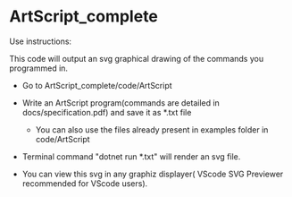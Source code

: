 # ArtScript_complete


Use instructions:

This code will output an svg graphical drawing of the commands you programmed in.

- Go to ArtScript_complete/code/ArtScript
- Write an ArtScript program(commands are detailed in docs/specification.pdf) and save it as *.txt file
    - You can also use the files already present in examples folder in code/ArtScript

- Terminal command "dotnet run *.txt" will render an svg file.
- You can view this svg in any graphiz displayer( VScode SVG Previewer recommended for VScode users).

